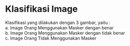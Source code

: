 # Klasifikasi Image 

Klasifikasi yang dilakukan dengan 3 gambar, yaitu :\
a. Image Orang Menggunakan Masker dengan benar\
b. Image Orang Menggunakan Masker dengan tidak benar\
c. Image Orang Tidak Menggunakan Masker
